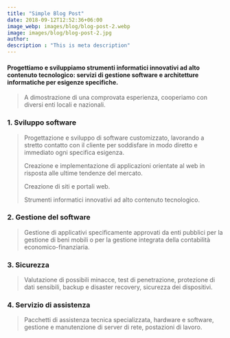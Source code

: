 ```yaml
---
title: "Simple Blog Post"
date: 2018-09-12T12:52:36+06:00
image_webp: images/blog/blog-post-2.webp
image: images/blog/blog-post-2.jpg
author:
description : "This is meta description"
---
```


#### Progettiamo e sviluppiamo strumenti informatici innovativi ad alto contenuto tecnologico: servizi di gestione software e architetture informatiche per esigenze specifiche.

> A dimostrazione di una comprovata esperienza, cooperiamo con diversi enti locali e nazionali.

### 1. Sviluppo software
 
> Progettazione e sviluppo di software customizzato, lavorando a stretto contatto con il cliente per soddisfare in modo diretto e immediato ogni specifica esigenza.
>
> Creazione e implementazione di applicazioni orientate al web in risposta alle ultime tendenze del mercato.
>
> Creazione di siti e portali web.
>
> Strumenti informatici innovativi ad alto contenuto tecnologico.

### 2. Gestione del software
 
> Gestione di applicativi specificamente approvati da enti pubblici per la gestione di beni mobili o per la gestione integrata della contabilità economico-finanziaria.

### 3. Sicurezza

> Valutazione di possibili minacce, test di penetrazione, protezione di dati sensibili, backup e disaster recovery, sicurezza dei dispositivi.

### 4. Servizio di assistenza

> Pacchetti di assistenza tecnica specializzata, hardware e software, gestione e manutenzione di server di rete, postazioni di lavoro.
